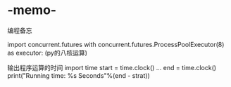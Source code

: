 # -memo-
编程备忘




import concurrent.futures
with concurrent.futures.ProcessPoolExecutor(8) as executor:
(py的八核运算)


输出程序运算的时间
import time
start = time.clock()
...
end = time.clock()
print("Running time: %s Seconds"%(end - strat))
